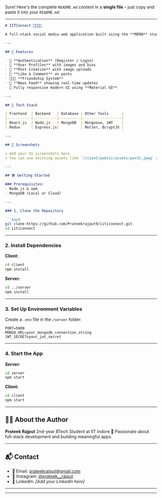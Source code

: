 Sure! Here's the complete `README.md` content in a **single file** – just copy and paste it into your `README.md`:

---

````markdown
# IITConnect 🧑‍🤝‍🧑🌐

A full-stack social media web application built using the **MERN** stack (MongoDB, Express.js, React.js, Node.js), designed specifically for the IIT community to **connect, share, and interact** with fellow students.

---

## 🚀 Features

- 🔐 **Authentication** (Register / Login)
- 👤 **User Profiles** with images and bios
- 📝 **Post Creation** with image uploads
- 🧡 **Like & Comment** on posts
- 🧑‍🤝‍🧑 **Friendship System**
- 📜 **News Feed** showing real-time updates
- 🎨 Fully responsive modern UI using **Material UI**

---

## 🧰 Tech Stack

| Frontend  | Backend   | Database | Other Tools      |
|-----------|-----------|----------|------------------|
| React.js  | Node.js   | MongoDB  | Mongoose, JWT    |
| Redux     | Express.js|          | Multer, BcryptJS |

---

## 📸 Screenshots

> Add your UI screenshots here
> You can use existing assets like `/client/public/assets/post1.jpeg` or paste snapshots manually.

---

## 🛠️ Getting Started

### Prerequisites:
- Node.js & npm
- MongoDB (Local or Cloud)

---

### 1. Clone the Repository

```bash
git clone https://github.com/Prateekrajput9/iiticonnect.git
cd iiticonnect
````

---

### 2. Install Dependencies

**Client:**

```bash
cd client
npm install
```

**Server:**

```bash
cd ../server
npm install
```

---

### 3. Set Up Environment Variables

Create a `.env` file in the `/server` folder:

```env
PORT=5000
MONGO_URL=your_mongodb_connection_string
JWT_SECRET=your_jwt_secret
```

---

### 4. Start the App

**Server:**

```bash
cd server
npm start
```

**Client:**

```bash
cd client
npm start
```

---

## 🙋‍♂️ About the Author

**Prateek Rajput**
2nd-year BTech Student at IIT Indore
🚀 Passionate about full-stack development and building meaningful apps.

---

## 📬 Contact

* 📧 Email: [prateekrajput@gmail.com](mailto:prateekrajput@gmail.com)
* 📸 Instagram: [@prateek\_\_rajput](https://instagram.com/prateek.r.rajput)
* 💼 LinkedIn: *\[Add your LinkedIn here]*

---



---


```



